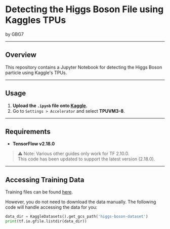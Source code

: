 # Detecting the Higgs Boson File using Kaggles TPUs

by GBG7

---

## Overview

This repository contains a Jupyter Notebook for detecting the Higgs Boson particle using Kaggle's TPUs.

---

## Usage

1. **Upload the `.ipynb` file onto [Kaggle](https://www.kaggle.com/).**
2. Go to `Settings > Accelerator` and select **TPUVM3-8**.

---

## Requirements

- **TensorFlow v2.18.0**

> ⚠️ Note: Various other guides only work for TF 2.10.0.  
> This code has been updated to support the latest version (2.18.0).

---

## Accessing Training Data

Training files can be found [here](https://www.kaggle.com/c/higgs-boson/data).

However, you do not need to download the data manually. The following code will handle accessing the data for you:

```python
data_dir = KaggleDatasets().get_gcs_path('higgs-boson-dataset')
print(tf.io.gfile.listdir(data_dir))
